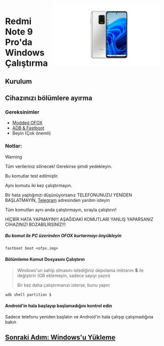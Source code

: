   <img align="right" src="https://github.com/Rubanoxd/Port-Windows-11-redmi-note-9_pro/blob/main/Miatoll.png" width="350" alt="Redmi Note 9 Pro Üzerinde Windows 11 Çalıştırma">


# Redmi Note 9 Pro'da Windows Çalıştırma

## Kurulum

## Cihazınızı bölümlere ayırma

### Gereksinimler

- [Modded OFOX](https://github.com/Rubanoxd/Port-Windows-11-redmi-note-9_pro/releases/tag/modded-ofox)
- [ADB & Fastboot](https://developer.android.com/studio/releases/platform-tools)
- Beyin (Çok önemli)

### Notlar:
> [!Warning]
> Tüm verileriniz silinecek! Gerekirse şimdi yedekleyin.
>
> Bu komutlar test edilmiştir.
>
> Aynı komutu iki kez çalıştırmayın.
>
> Bir hata yaptığınızı düşünüyorsanız TELEFONUNUZU YENİDEN BAŞLATMAYIN, [Telegram](https://t.me/+ZZQCSx2n6Pk1M2Y9) adresinden yardım isteyin
>
> Tüm komutları aynı anda çalıştırmayın, sırayla çalıştırın!
>
> HİÇBİR HATA YAPMAYIN!!! AŞAĞIDAKİ KOMUTLARI YANLIŞ YAPARSANIZ CİHAZINIZI BOZABİLİRSİNİZ!!!

##### Bu komut ile PC üzerinden OFOX kurtarmayı önyükleyin
```cmd
fastboot boot <ofpx.img>
```

#### Bölümleme Komut Dosyasını Çalıştırın
> Windows'un sahip olmasını istediğiniz depolama miktarını **$** ile değiştirin (GB eklemeyin, sadece sayıyı yazın)
> 
> Bir kez daha çalıştırmanızı isterse, bunu yapın
```sh
adb shell partition $
```


#### Android'in hala başlayıp başlamadığını kontrol edin
Sadece telefonu yeniden başlatın ve Android'in hala çalışıp çalışmadığına bakın


## [Sonraki Adım: Windows'u Yükleme](2-kurulum-tr.md)
